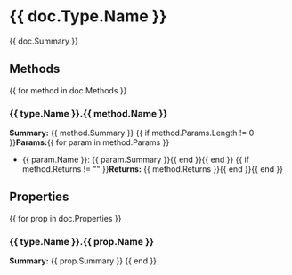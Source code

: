 # {{ doc.Type.Name }}
{{ doc.Summary }}

## Methods
{{ for method in doc.Methods }} 
### {{ type.Name }}.{{ method.Name }}
**Summary:** {{ method.Summary }}
{{ if method.Params.Length != 0 }}**Params:**{{ for param in method.Params }}
- {{ param.Name }}: {{ param.Summary }}{{ end }}{{ end }}
{{ if method.Returns != "" }}**Returns:** {{ method.Returns }}{{ end }}{{ end }}


## Properties
{{ for prop in doc.Properties }} 
### {{ type.Name }}.{{ prop.Name }}
**Summary:** {{ prop.Summary }}
{{ end }}
